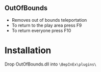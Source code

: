 ## OutOfBounds

  - Removes out of bounds teleportation
  - To return to the play area press F9
  - To return everyone press F10
  
# Installation
Drop OutOfBounds.dll into `\BepInEx\plugins\`

